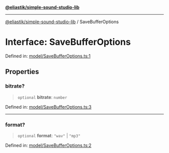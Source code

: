 [**@eliastik/simple-sound-studio-lib**](../README.md)

***

[@eliastik/simple-sound-studio-lib](../globals.md) / SaveBufferOptions

# Interface: SaveBufferOptions

Defined in: [model/SaveBufferOptions.ts:1](https://github.com/Eliastik/simple-sound-studio-lib/blob/4c259d6f225306533b6d6acc4801cf91fccfe063/lib/model/SaveBufferOptions.ts#L1)

## Properties

### bitrate?

> `optional` **bitrate**: `number`

Defined in: [model/SaveBufferOptions.ts:3](https://github.com/Eliastik/simple-sound-studio-lib/blob/4c259d6f225306533b6d6acc4801cf91fccfe063/lib/model/SaveBufferOptions.ts#L3)

***

### format?

> `optional` **format**: `"wav"` \| `"mp3"`

Defined in: [model/SaveBufferOptions.ts:2](https://github.com/Eliastik/simple-sound-studio-lib/blob/4c259d6f225306533b6d6acc4801cf91fccfe063/lib/model/SaveBufferOptions.ts#L2)
